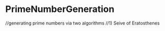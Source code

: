# PrimeNumberGeneration
//generating prime numbers via two algorithms
//1) Seive of Eratosthenes

       
